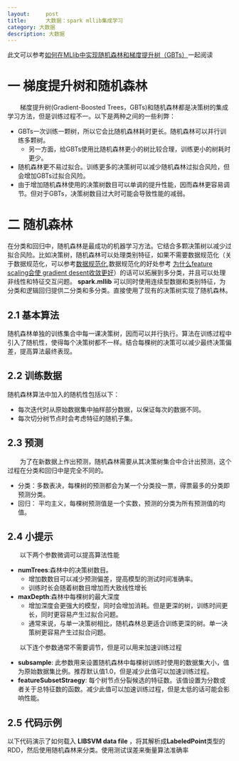 ```yaml
---
layout:     post
title:      大数据：spark mllib集成学习
category: 大数据
description: 大数据
---
```


此文可以参考[如何在MLlib中实现随机森林和梯度提升树（GBTs）](http://blog.jobbole.com/85408/)一起阅读

# 一  梯度提升树和随机森林

&emsp;&emsp;梯度提升树(Gradient-Boosted Trees，GBTs)和随机森林都是决策树的集成学习方法，但是训练过程不一。以下是两种之间的一些利弊：
+ GBTs一次训练一颗树，所以它会比随机森林耗时更长。随机森林可以并行训练多颗树。
   + 另一方面，给GBTs使用比随机森林更小的树比较合理，训练更小的树耗时更少。
+ 随机森林更不易过拟合。训练更多的决策树可以减少随机森林过拟合风险，但会增加GBTs过拟合风险。
+ 由于增加随机森林使用的决策树数目可以单调的提升性能，因而森林更容易调节。但对于GBTs，决策树数目过大时可能会导致性能的减弱。

# 二 随机森林

在分类和回归中，随机森林是最成功的机器学习方法。它结合多颗决策树以减少过拟合风险。比如决策树，随机森林可以处理类别特征，如果不需要数据规范化（关于数据规范化，可以参考[数据规范化](http://blog.csdn.net/memray/article/details/9023737),数据规范化的好处参考
[为什么feature scaling会使 gradient desent收敛更好](https://www.zhihu.com/question/37129350/answer/70964527)）的话可以拓展到多分类，并且可以处理非线性和特征交互问题。
**spark.mllib** 可以同时使用连续型数据和类别特征，为分类和逻辑回归提供二分类和多分类。直接使用了现有的决策树实现了随机森林。

## 2.1 基本算法

随机森林单独的训练集合中每一课决策树，因而可以并行执行。算法在训练过程中引入了随机性，使得每个决策树都不一样。结合每棵树的决策可以减少最终决策偏差，提高算法最终表现。

## 2.2 训练数据

随机森林算法中加入的随机性包括以下：
+ 每次迭代时从原始数据集中抽样部分数据，以保证每次的数据不同。
+ 每次切分树节点时会考虑特征的随机子集。

## 2.3 预测

&emsp;&emsp;为了在新数据上作出预测，随机森林需要从其决策树集合中合计出预测，这个过程在分类和回归中是完全不同的。
+ 分类：多数表决，每棵树的预测都会为某一个分类投一票，得票最多的分类即预测分类。
+ 回归： 平均主义，每棵树预测值是一个实数，预测的分类为所有预测值的均值。

## 2.4 小提示

&emsp;&emsp;以下两个参数微调可以提高算法性能
+ **numTrees**:森林中的决策树数目。
    + 增加数数目可以减少预测偏差，提高模型的测试时间准确率。
    + 训练时长会随着树数目增加而大致线性增长
+ **maxDepth**:森林中每棵树的最大深度
    + 增加深度会更强大的模型，同时会增加消耗。但是更深的树，训练时间更长，同时更容易产生过拟合问题。
    + 通常来说，与单一决策树相比，随机森林总更适合训练更深的树。单一决策树更容易产生过拟合问题。

&emsp;&emsp;以下连个参数通常不需要调节，但是可以用来加速训练过程
+ **subsample**: 此参数用来设置随机森林中每棵树训练时使用的数据集大小，值为原始数据集比例。推荐默认值1.0，但是减少此值可以加速训练过程。
+ **featureSubsetStraegy**: 每个树节点分裂候选的特征数。该值设置为分数或者关于总特征数的函数。减少此值可以加速训练过程，但是太低的话可能会影响性能。

## 2.5 代码示例

以下代码演示了如何载入 **LIBSVM data file** ，将其解析成**LabeledPoint**类型的RDD，然后使用随机森林来分类。使用测试误差来衡量算法准确率

